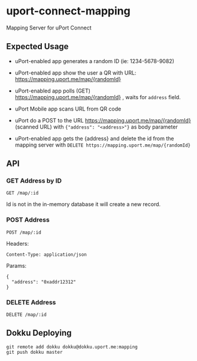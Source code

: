# uport-connect-mapping
Mapping Server for uPort Connect

## Expected Usage

- uPort-enabled app generates a random ID (ie: 1234-5678-9082)
- uPort-enabled app show the user a QR with URL: https://mapping.uport.me/map/{randomId}
- uPort-enabled app polls (GET) https://mapping.uport.me/map/{randomId} , waits for `address` field.

- uPort Mobile app scans URL from QR code
- uPort do a POST to the URL https://mapping.uport.me/map/{randomId} (scanned URL) with `{"address": "<address>"}` as body parameter


- uPort-enabled app gets the {address} and delete the id from the mapping server with `DELETE https://mapping.uport.me/map/{randomId}`


## API
### GET Address by ID

`GET /map/:id`

Id is not in the in-memory database it will create a new record.

### POST Address

`POST /map/:id`

Headers:
```
Content-Type: application/json
```

Params:
```
{
  "address": "0xaddr12312"
}

```

### DELETE Address
`DELETE /map/:id`

## Dokku Deploying

```
git remote add dokku dokku@dokku.uport.me:mapping
git push dokku master
```
